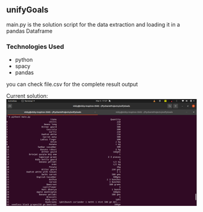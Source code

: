 ## unifyGoals

main.py is the solution script for the data extraction and loading it in a pandas Dataframe

### Technologies Used
* python
* spacy
* pandas

you can check file.csv for the complete result output

Current solution:
![Solution](https://github.com/donrockvic/unifygoals/blob/master/Screenshot%20from%202021-03-05%2017-27-02.png)
